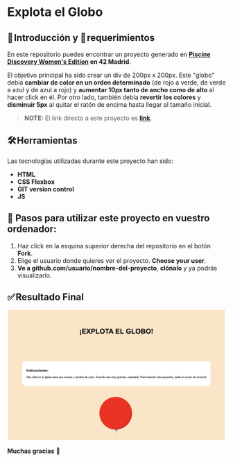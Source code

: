 # Explota el Globo

## 🚀 Introducción y 📝 requerimientos

En este repositorio puedes encontrar un proyecto generado en **[Piscine Discovery Women's Edition](https://www.fundaciontelefonica.com/noticias/piscine-discovery-womens-edition-formacion-campus-42-talento-digital-femenino/) en 42 Madrid**. 

El objetivo principal ha sido crear un div de 200px x 200px. Este "globo" debía **cambiar de color en un orden determinado** (de rojo a verde, de verde a azul y de azul a rojo) y **aumentar 10px tanto de ancho como de alto** al hacer click en él.
Por otro lado, también debía **revertir los colores** y **disminuir 5px** al quitar el ratón de encima hasta llegar al tamaño inicial. 

> **NOTE:** El link directo a este proyecto es  **[link](https://nayraromero.github.io/blow-up-the-balloon/)**.


## 🛠️ Herramientas

Las tecnologías utilizadas durante este proyecto han sido: 

- **HTML** 
- **CSS Flexbox**
- **GIT version control**
- **JS**

## 💾 Pasos para utilizar este proyecto en vuestro ordenador: 

1. Haz click en la esquina superior derecha del repositorio en el botón **Fork**.
2. Elige el usuario donde quieres ver el proyecto. **Choose your user**.
3. **Ve a github.com/usuario/nombre-del-proyecto**, **clónalo** y ya podrás visualizarlo.


## ✅ Resultado Final 
<div id="header" align="center">
<img width="500" alt="image" src="./images/readme-image.png">
</div>




**Muchas gracias** 🤗